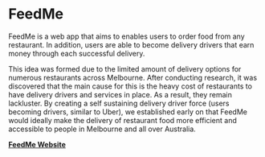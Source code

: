 # FeedMe
FeedMe is a web app that aims to enables users to order food from any restaurant. In addition, users are able to become delivery drivers that earn money through each successful delivery.  

This idea was formed due to the limited amount of delivery options for numerous restaurants across Melbourne. After conducting research, it was discovered that the main cause for this is the heavy cost of restaurants to have delivery drivers and services in place. As a result, they remain lackluster. By creating a self sustaining delivery driver force (users becoming drivers, similar to Uber), we established early on that FeedMe would ideally make the delivery of restaurant food more efficient and accessible to people in Melbourne and all over Australia. 

[**FeedMe Website**](http://feedme.comli.com/home.php)
